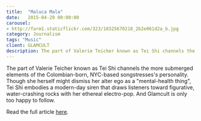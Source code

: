 ```yaml
---
title:  "Maluca Mala"
date:   2015-04-20 00:00:00
carousel:
- http://farm1.staticflickr.com/323/18325670218_2b2e061d2a_b.jpg
category: Journalism
tags: "Music"
client: GLAMCULT
description: The part of Valerie Teicher known as Tei Shi channels the more submerged elements of the Colombian-born, NYC-based songstresses's personality. Though she herself might dismiss her alter ego ...
---
```

The part of Valerie Teicher known as Tei Shi channels the more submerged elements of the Colombian-born, NYC-based songstresses's personality. Though she herself might dismiss her alter ego as a "mental-health thing", Tei Shi embodies a modern-day siren that draws listeners toward figurative, water-crashing rocks with her ethereal electro-pop. And Glamcult is only too happy to follow.

Read the full article [here](http://issuu.com/glamcult/docs/gc_digitaal_page/29?e=0/12206257).




